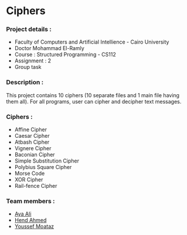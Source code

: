 # Ciphers

### Project details :
* Faculty of Computers and Artificial Intellience - Cairo University
* Doctor Mohammad El-Ramly
* Course : Structured Programming - CS112
* Assignment : 2
* Group task

### Description :
This project contains 10 ciphers (10 separate files and 1 main file having them all). For all programs, user can cipher and decipher text messages.

### Ciphers :
* Affine Cipher
* Caesar Cipher
* Atbash Cipher
* Vignere Cipher
* Baconian Cipher
* Simple Substitution Cipher
* Polybius Square Cipher
* Morse Code
* XOR Cipher
* Rail-fence Cipher

### Team members :
* [Aya Ali](https://github.com/ayaaalli)
* [Hend Ahmed](https://github.com/LifelongLearner-HEND)
* [Youssef Moataz](https://github.com/YoussefMoataz)
